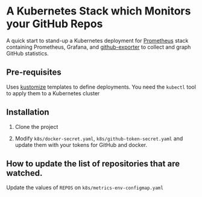 # A Kubernetes Stack which Monitors your GitHub Repos
A quick start to stand-up a Kubernetes deployment for [Prometheus](http://prometheus.io/) stack containing Prometheus, Grafana, and  [github-exporter](https://github.com/infinityworksltd/github-exporter) to collect and graph GitHub statistics.

## Pre-requisites
Uses [kustomize](https://kustomize.io/) templates to define deployments. You need the `kubectl` tool to apply them to a Kubernetes cluster

## Installation
1. Clone the project

2. Modify `k8s/docker-secret.yaml`, `k8s/github-token-secret.yaml` and update them with your tokens for GitHub and docker. 

## How to update the list of repositories that are watched.

Update the values of `REPOS` on `k8s/metrics-env-configmap.yaml`